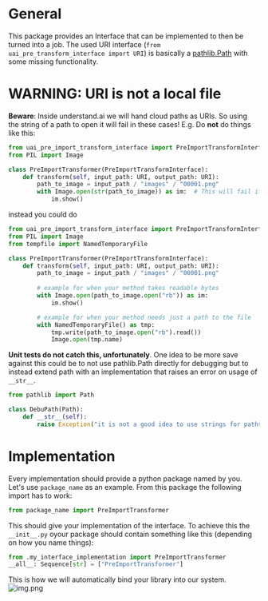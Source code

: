 # General
This package provides an Interface that can be implemented to then be turned into a job.
The used URI interface (`from uai_pre_transform_interface import URI`) is basically a [pathlib.Path](https://docs.python.org/3/library/pathlib.html#pathlib.Path) with some missing functionality.

# WARNING: URI is not a local file
**Beware**: Inside understand.ai we will hand cloud paths as URIs. So using the string of a path to open it will fail in these cases!
E.g. Do **not** do things like this:
```python
from uai_pre_import_transform_interface import PreImportTransformInterface, URI
from PIL import Image

class PreImportTransformer(PreImportTransformInterface):
    def transform(self, input_path: URI, output_path: URI):
        path_to_image = input_path / "images" / "00001.png"
        with Image.open(str(path_to_image)) as im:  # This will fail if input path is "gs://dataset/clip1/"
            im.show()
```
instead you could do
```python
from uai_pre_import_transform_interface import PreImportTransformInterface, URI
from PIL import Image
from tempfile import NamedTemporaryFile

class PreImportTransformer(PreImportTransformInterface):
    def transform(self, input_path: URI, output_path: URI):
        path_to_image = input_path / "images" / "00001.png"
        
        # example for when your method takes readable bytes
        with Image.open(path_to_image.open("rb")) as im:
            im.show()

        # example for when your method needs just a path to the file
        with NamedTemporaryFile() as tmp:
            tmp.write(path_to_image.open("rb").read())
            Image.open(tmp.name)
```

**Unit tests do not catch this, unfortunately**. One idea to be more save against this could be to not use pathlib.Path directly for debugging but to instead extend path with an implementation that raises an error on usage of `__str__`.
```python
from pathlib import Path

class DebuPath(Path):
    def __str__(self):
        raise Exception("it is not a good idea to use strings for paths for anything but logging as these paths could point to remote resources.")
```

# Implementation
Every implementation should provide a python package named by you. Let's use `package_name` as an example. From this package the following import has to work:
```python
from package_name import PreImportTransformer
```
This should give your implementation of the interface. To achieve this the `__init__.py` oyour package should contain something like this (depending on how you name things):
```python
from .my_interface_implementation import PreImportTransformer
__all__: Sequence[str] = ["PreImportTransformer"]
```

This is how we will automatically bind your library into our system. ![img.png](package_architecture.png)
